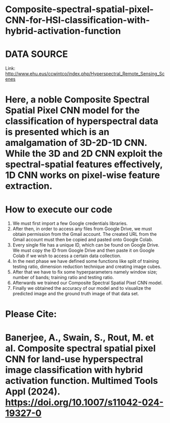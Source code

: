 # Composite-spectral-spatial-pixel-CNN-for-HSI-classification-with-hybrid-activation-function
# DATA SOURCE
Link: http://www.ehu.eus/ccwintco/index.php/Hyperspectral_Remote_Sensing_Scenes
# Here, a noble Composite Spectral Spatial Pixel CNN model for the classification of hyperspectral data is presented which is an amalgamation of 3D-2D-1D CNN. While the 3D and 2D CNN exploit the spectral-spatial features effectively, 1D CNN works on pixel-wise feature extraction.
# How to execute our code
1. We must first import a few Google credentials libraries.
2. After then, in order to access any files from Google Drive, we must obtain permission from the Gmail account. The created URL from the Gmail account must then be copied and pasted onto Google Colab.
3. Every single file has a unique ID, which can be found on Google Drive. We must copy the ID from Google Drive and then paste it on Google Colab if we wish to access a certain data collection.
4. In the next phase we have defined some functions like split of training testing ratio, dimension reduction technique and creating image cubes.
5. After that we have to fix some hyperparameters namely window size; number of bands; training ratio and testing ratio.
6. Afterwards we trained our Composite Spectral Spatial Pixel CNN model.
7. Finally we obtained the accuracy of our model and to visualize the predicted image and the ground truth image of that data set.

# Please Cite:
# Banerjee, A., Swain, S., Rout, M. et al. Composite spectral spatial pixel CNN for land-use hyperspectral image classification with hybrid activation function. Multimed Tools Appl (2024). https://doi.org/10.1007/s11042-024-19327-0

